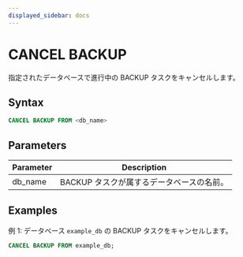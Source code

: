 ```yaml
---
displayed_sidebar: docs
---
```


# CANCEL BACKUP

指定されたデータベースで進行中の BACKUP タスクをキャンセルします。

## Syntax

```SQL
CANCEL BACKUP FROM <db_name>
```

## Parameters

| **Parameter** | **Description**                                       |
| ------------- | ----------------------------------------------------- |
| db_name       | BACKUP タスクが属するデータベースの名前。             |

## Examples

例 1: データベース `example_db` の BACKUP タスクをキャンセルします。

```SQL
CANCEL BACKUP FROM example_db;
```